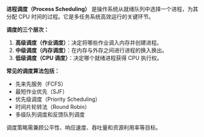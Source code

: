 **进程调度（Process Scheduling）** 是操作系统从就绪队列中选择一个进程，为其分配 CPU 时间的过程。它是多任务系统高效运行的关键环节。

**调度的三个层次：**
1. **高级调度（作业调度）**：决定将哪些作业调入内存并创建进程。
2. **中级调度（内存调度）**：在内存与外存之间进行进程的换入换出。
3. **低级调度（CPU 调度）**：决定哪个就绪进程获得 CPU 执行权。

**常见的调度算法包括：**
- 先来先服务（FCFS）
- 最短作业优先（SJF）
- 优先级调度（Priority Scheduling）
- 时间片轮转法（Round Robin）
- 多级队列调度和反馈队列调度

调度策略需兼顾公平性、响应速度、吞吐量和资源利用率等目标。